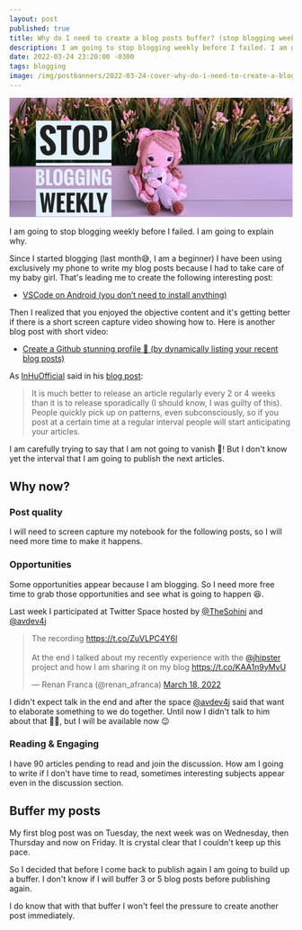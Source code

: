 ```yaml
---
layout: post
published: true
title: Why do I need to create a blog posts buffer? (stop blogging weekly)
description: I am going to stop blogging weekly before I failed. I am going to explain why.
date: 2022-03-24 23:20:00 -0300
tags: blogging
image: /img/postbanners/2022-03-24-cover-why-do-i-need-to-create-a-blog-posts-buffer.jpeg
---
```

![cover image](/img/postbanners/2022-03-24-cover-why-do-i-need-to-create-a-blog-posts-buffer.jpeg)

I am going to stop blogging weekly before I failed. I am going to explain why.

Since I started blogging (last month😅, I am a beginner) I have been using exclusively my phone to write my blog posts because I had to take care of my baby girl. That's leading me to create the following interesting post:

* [VSCode on Android (you don’t need to install anything)](https://renanfranca.github.io/2022/03/02/vscode-on-android.html)

Then I realized that you enjoyed the objective content and it's getting better if there is a short screen capture video showing how to. Here is another blog post with short video:

* [Create a Github stunning profile 💫 (by dynamically listing your recent blog posts)](https://renanfranca.github.io/2022/03/17/create-a-github-stunning-profile.html)

As [InHuOfficial](https://twitter.com/InHuOfficial) said in his [blog post](https://dev.to/inhuofficial/it-is-possible-to-get-a-voice-here-tips-to-grow-on-devto-a-mini-rant-27n6):

> It is much better to release an article regularly every 2 or 4 weeks than it is to release sporadically (I should know, I was guilty of this).
People quickly pick up on patterns, even subconsciously, so if you post at a certain time at a regular interval people will start anticipating your articles.
> 

I am carefully trying to say that I am not going to vanish 🥴! But I don't know yet the interval that I am going to publish the next articles.

## Why now?

### Post quality

I will need to screen capture my notebook for the following posts, so I will need more time to make it happens.

### Opportunities

Some opportunities appear because I am blogging. So I need more free time to grab those opportunities and see what is going to happen 😆. 

Last week I participated at Twitter Space hosted by [@TheSohini](https://twitter.com/TheSohini) and [@avdev4j](https://twitter.com/avdev4j)

<blockquote class="twitter-tweet"><p lang="en" dir="ltr">The recording <a href="https://t.co/ZuVLPC4Y6I">https://t.co/ZuVLPC4Y6I</a><br><br>At the end I talked about my recently experience with the <a href="https://twitter.com/jhipster?ref_src=twsrc%5Etfw">@jhipster</a> project and how I am sharing it on my blog <a href="https://t.co/KAA1n9yMvU">https://t.co/KAA1n9yMvU</a></p>&mdash; Renan Franca (@renan_afranca) <a href="https://twitter.com/renan_afranca/status/1504833377144291341?ref_src=twsrc%5Etfw">March 18, 2022</a></blockquote> <script async src="https://platform.twitter.com/widgets.js" charset="utf-8"></script>

I didn't expect talk in the end and after the space [@avdev4j](https://twitter.com/avdev4j) said that want to elaborate something to we do together. Until now I didn't talk to him about that 🤦‍♂️, but I will be available now 😉

### Reading & Engaging

I have 90 articles pending to read and join the discussion. How am I going to write if I don't have time to read, sometimes interesting subjects appear even in the discussion section.

## Buffer my posts

My first blog post was on Tuesday, the next week was on Wednesday, then Thursday and now on Friday. It is crystal clear that I couldn't keep up this pace.

So I decided that before I come back to publish again I am going to build up a buffer. I don't know if I will buffer 3 or 5 blog posts before publishing again.

I do know that with that buffer I won't feel the pressure to create another post immediately.
